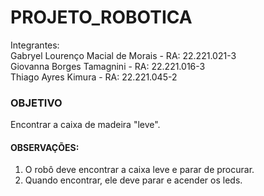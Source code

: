 # PROJETO_ROBOTICA

Integrantes:
<br>
Gabryel Lourenço Macial de Morais  - RA: 22.221.021-3
<br>
Giovanna Borges Tamagnini - RA: 22.221.016-3
<br>
Thiago Ayres Kimura - RA:  22.221.045-2

### OBJETIVO

Encontrar a caixa de madeira "leve".

#### OBSERVAÇÕES:

1. O robô deve encontrar a caixa leve e parar de procurar.
2. Quando encontrar, ele deve parar e acender os leds.
